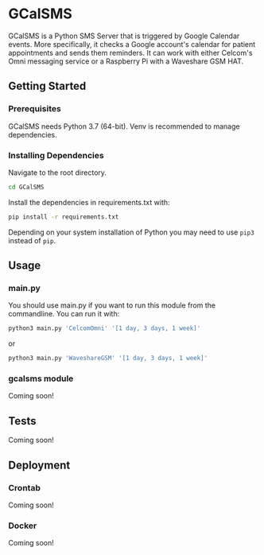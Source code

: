 # GCalSMS
GCalSMS is a Python SMS Server that is triggered by Google Calendar events. More specifically, it checks a Google account's calendar for patient appointments and sends them reminders. It can work with either Celcom's Omni messaging service or a Raspberry Pi with a Waveshare GSM HAT.

## Getting Started
### Prerequisites
GCalSMS needs Python 3.7 (64-bit). Venv is recommended to manage dependencies.

### Installing Dependencies
Navigate to the root directory.
```bash
cd GCalSMS
```

Install the dependencies in requirements.txt with:
```bash
pip install -r requirements.txt
```
Depending on your system installation of Python you may need to use ```pip3``` instead of ```pip```.

## Usage
### main.py
You should use main.py if you want to run this module from the commandline. You can run it with:
```bash
python3 main.py 'CelcomOmni' '[1 day, 3 days, 1 week]'
```
or
```bash
python3 main.py 'WaveshareGSM' '[1 day, 3 days, 1 week]'
```

### gcalsms module
Coming soon!

## Tests
Coming soon!

## Deployment
### Crontab
Coming soon!

### Docker
Coming soon!